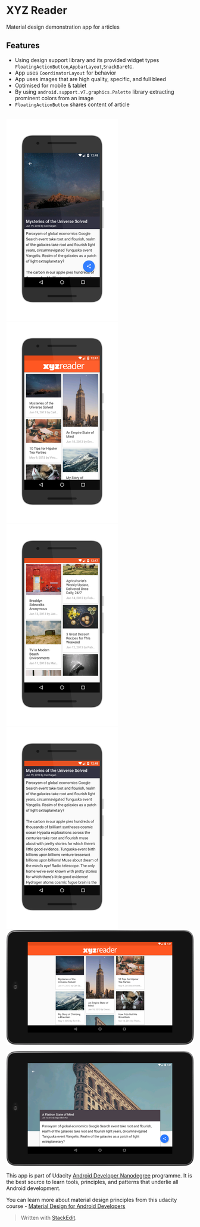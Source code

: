 # XYZ Reader
Material design demonstration app for articles 

Features
--------

 - Using design support library and its provided widget types `FloatingActionButton`,`AppbarLayout`,`SnackBar`etc.
 - App uses `CoordinatorLayout` for behavior 
 - App uses images that are high quality, specific, and full bleed
 - Optimised for mobile & tablet 
 - By using `android.support.v7.graphics.Palette` library extracting prominent colors from an image 
 - `FloatingActionButton` shares content of article

</br><img src="https://github.com/RnzTx/XYZ-Reader/blob/screenshots/screenshots/R1.png?raw=true" width="300"/>
<img src="https://github.com/RnzTx/XYZ-Reader/blob/screenshots/screenshots/R2.png?raw=true" width="300"/>
<img src="https://github.com/RnzTx/XYZ-Reader/blob/screenshots/screenshots/R3.png?raw=true" width="300"/>
<img src="https://github.com/RnzTx/XYZ-Reader/blob/screenshots/screenshots/R4.png?raw=true" width="300"/>
<img src="https://github.com/RnzTx/XYZ-Reader/blob/screenshots/screenshots/RT1.png?raw=true" width="600"/>

<img src="https://github.com/RnzTx/XYZ-Reader/blob/screenshots/screenshots/RT2.png?raw=true" width="600"/>

This app is part of Udacity [Android Developer Nanodegree](https://www.udacity.com/course/android-developer-nanodegree-by-google--nd801) programme. It is the best source to learn tools, principles, and patterns that underlie all Android development.

You can learn more about material design principles from this udacity course - [Material Design for Android Developers](https://www.udacity.com/course/material-design-for-android-developers--ud862)

> Written with [StackEdit](https://stackedit.io/).
